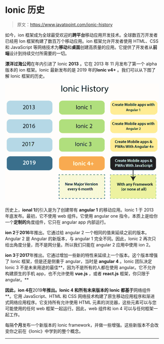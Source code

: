 # Ionic 历史

> 原文：<https://www.javatpoint.com/ionic-history>

如今，ion 框架成为全球最受欢迎的**跨平台**移动应用开发技术。全球数百万开发者已经用 Ion 框架构建了数百万个移动应用。ion 框架允许开发者使用 HTML、CSS 和 JavaScript 等网络技术为**移动**和**桌面**创建高质量的应用。它提供了开发者从**前端**设计到持续交付所需要的一切。

**漂洋过海公司**在年内引进了 Ionic **2013** 。它在 2013 年 11 月发布了第一个 alpha 版本的 ion 框架。Ionic 最新发布的是 2019 年的**Ionic v4+** 。我们可以从下图了解 Ionic 框架的历史。

![Ionic History](img/c1ff71089dbbe14ce05cb6d88ea6aa2a.png)

历史上，**ional 1**的引入是为了创建带有 **angular 1** 的移动应用。Ionic 1 于 2013 年底发布。最初，它不使用 web 组件。它使用 angular one 指令，本质上是给你一个**定制的**角度组件，它只在 angular app 内部运行。

**ion 2**于**2016**年推出。它通过给 angular 2 一个相同的值来延续之前的版本。Angular 2 是 Angular 的新版本，与 angular 1 完全不同。因此，Ionic 2 再次只给出角度分量，而不是网分量。所以我们只能在 angular 2 应用中使用 ion 2。

**ion 3**于**2017**年推出。它通过增加一些新的特性来延续上一个版本。这个版本增强了 Ionic 框架，但是还是侧重于 angular，当时是 **angular 4** 。Ionic 团队决定 Ionic 3 不是未来用途的最佳**，因为不是所有的人都在使用 angular。它不允许构建原生的手机 app，也不允许使用 **vue.js** ，或者 **react.js** 框架，你只限于 angular。**

 **因此，**ion 4**在**2019**年推出。Ionic 4 和所有未来版本的 Ionic 都基于**网络组件**。它用 JavaScript、HTML 和 CSS 网络技术构建了原生移动应用程序和渐进式网络应用程序。它支持所有允许使用 HTML 元素的浏览器，这些元素可以与您可能使用的任何 web 框架一起运行。因此，web 组件和 ion 4 可以与任何框架一起工作。

每隔**个月**发布一个新版本的 Ionic framework，并做一些增强。这些新版本不会改变你之前在《Ionic》中学到的整个概念。

* * ***
